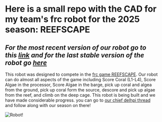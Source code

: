 # Here is a small repo with the CAD for my team's frc robot for the 2025 season: REEFSCAPE
## *For the most recent version of our robot go to this [link](https://cad.onshape.com/documents/cdc3978321efdb5dcb446a2b/w/0f0602424b712746faa06eb0/e/d91bac0954e2d5ce725f021e?renderMode=0&uiState=679d662d7e1aa210efff04dc) and for the last stable version of the robot go [here](https://cad.onshape.com/documents/058f0a36f71093792b5c362c/w/c4a1d804ab102f9452c2fd37/e/4a84cd70993b39eb78c2ef63?renderMode=0&uiState=679d6f877e1aa210efff2f0a)*
 This robot was designed to compete in the [frc game REEFSCAPE](https://www.youtube.com/watch?v=YWbxcjlY9JY). Our robot can do almost all aspects of the game including Score Coral (L1-L4), Score Algae in the processor, Score Algae in the barge, pick up coral and algea from the ground, pick up coral form the source, descore and pick up algae from the reef, and climb on the deep cage. This robot is being built and we have made considerable progress. you can go to [our chief delhpi thread](https://www.chiefdelphi.com/t/8738-slice-2025-open-alliance-build-thread/476432) and follow along with our season on there!

![Robot!](https://github.com/user-attachments/assets/e1d61211-78f8-4c5b-b222-aca64f701279)
